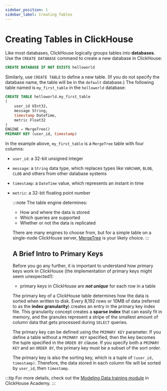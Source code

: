 ```yaml
---
sidebar_position: 1
sidebar_label: Creating Tables
---
```


# Creating Tables in ClickHouse

 Like most databases, ClickHouse logically groups tables into **databases**. Use the `CREATE DATABASE` command to create a new database in ClickHouse:

  ```sql
  CREATE DATABASE IF NOT EXISTS helloworld
  ```

Similarly, use `CREATE TABLE` to define a new table. (If you do not specify the database name, the table will be in the
`default` database.) The following table named is `my_first_table` in the `helloworld` database:

  ```sql
  CREATE TABLE helloworld.my_first_table
  (
      user_id UInt32,
      message String,
      timestamp DateTime,
      metric Float32
  )
  ENGINE = MergeTree()
  PRIMARY KEY (user_id, timestamp)
  ```

In the example above, `my_first_table` is a `MergeTree` table with four columns:

- `user_id`:  a 32-bit unsigned integer
- `message`: a `String` data type, which replaces types like `VARCHAR`, `BLOB`, `CLOB` and others from other database systems
- `timestamp`: a `DateTime` value, which represents an instant in time
- `metric`: a 32-bit floating point number

  :::note
  The table engine determines:
   - How and where the data is stored
   - Which queries are supported
   - Whether or not the data is replicated

  There are many engines to choose from, but for a simple table on a single-node ClickHouse server, [MergeTree](/en/engines/table-engines/mergetree-family/mergetree.md) is your likely choice.
  :::

  ## A Brief Intro to Primary Keys

  Before you go any further, it is important to understand how primary keys work in ClickHouse (the implementation
  of primary keys might seem unexpected!):

    - primary keys in ClickHouse are **_not unique_** for each row in a table

  The primary key of a ClickHouse table determines how the data is sorted when written to disk. Every 8,192 rows or 10MB of
  data (referred to as the **index granularity**) creates an entry in the primary key index file. This granularity concept
  creates a **sparse index** that can easily fit in memory, and the granules represent a stripe of the smallest amount of
  column data that gets processed during `SELECT` queries.

  The primary key can be defined using the `PRIMARY KEY` parameter. If you define a table without a `PRIMARY KEY` specified,
  then the key becomes the tuple specified in the `ORDER BY` clause. If you specify both a `PRIMARY KEY` and an `ORDER BY`, the primary key must be a subset of the sort order.

  The primary key is also the sorting key, which is a tuple of `(user_id, timestamp)`.  Therefore, the data stored in each
  column file will be sorted by `user_id`, then `timestamp`.

:::tip
For more details, check out the [Modeling Data training module](https://learn.clickhouse.com/visitor_catalog_class/show/1328860/?utm_source=clickhouse&utm_medium=docs) in ClickHouse Academy.
:::
